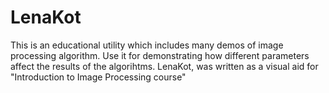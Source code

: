 # LenaKot
This is an educational utility which includes many demos of image processing algorithm. 
Use it for demonstrating how different parameters affect the results of the algorihtms.
LenaKot, was written as a visual aid for "Introduction to Image Processing course"

